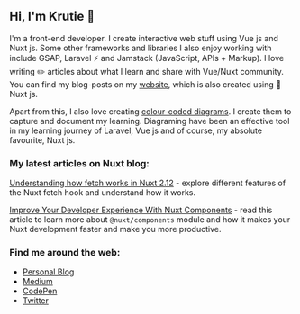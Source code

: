 ## Hi, I'm Krutie 👋
I'm a front-end developer. I create interactive web stuff using Vue js and Nuxt js. Some other frameworks and libraries I also enjoy working with include GSAP, Laravel ⚡️ and Jamstack (JavaScript, APIs + Markup). I love writing ✏️ articles about what I learn and share with Vue/Nuxt community. You can find my blog-posts on my [ website](https://krutiepatel.com/blog), which is also created using 👑 Nuxt js.

Apart from this, I also love creating [colour-coded diagrams](https://krutiepatel.com/diagrams). I create them to capture and document my learning. Diagraming have been an effective tool in my learning journey of Laravel, Vue js and of course, my absolute favourite, Nuxt js.

### My latest articles on Nuxt blog:

[Understanding how fetch works in Nuxt 2.12](https://nuxtjs.org/blog/understanding-how-fetch-works-in-nuxt-2-12) - explore different features of the Nuxt fetch hook and understand how it works.

[Improve Your Developer Experience With Nuxt Components](https://nuxtjs.org/blog/improve-your-developer-experience-with-nuxt-components) - read this article to learn more about `@nuxt/components` module and how it makes your Nuxt development faster and make you more productive. 

### Find me around the web:
- [Personal Blog](https://krutiepatel.com)
- [Medium](https://medium.com/@krutie)
- [CodePen](https://codepen.io/krutie)
- [Twitter](https://twitter.com/KrutiePatel)

<!--
**Krutie/Krutie** is a ✨ _special_ ✨ repository because its `README.md` (this file) appears on your GitHub profile.

Here are some ideas to get you started:

- 🔭 I’m currently working on ...
- 🌱 I’m currently learning ...
- 👯 I’m looking to collaborate on ...
- 🤔 I’m looking for help with ...
- 💬 Ask me about ...
- 📫 How to reach me: ...
- 😄 Pronouns: ...
- ⚡ Fun fact: ...
-->

